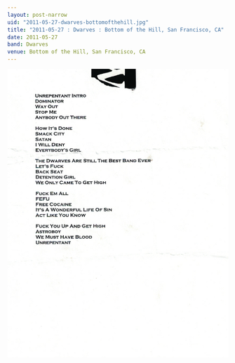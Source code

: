 ```yaml
---
layout: post-narrow
uid: "2011-05-27-dwarves-bottomofthehill.jpg"
title: "2011-05-27 : Dwarves : Bottom of the Hill, San Francisco, CA"
date: 2011-05-27
band: Dwarves
venue: Bottom of the Hill, San Francisco, CA
---
```


<div class="showcase">
  <img src="/img/2011/05/20110527-Dwarves-BottomOfTheHill.jpg" alt="2011-05-27-dwarves-bottomofthehill.jpg">
</div>
